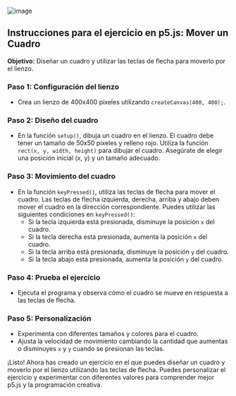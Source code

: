 ![image](https://github.com/TheBridge-FullStackDeveloper/javascript-exercises-p5-move-a-square/assets/33903092/325ed165-e8b8-4742-b79a-1e823645a6ac)

## Instrucciones para el ejercicio en p5.js: Mover un Cuadro

**Objetivo:** Diseñar un cuadro y utilizar las teclas de flecha para moverlo por el lienzo.

### Paso 1: Configuración del lienzo

- Crea un lienzo de 400x400 píxeles utilizando `createCanvas(400, 400);`.

### Paso 2: Diseño del cuadro

- En la función `setup()`, dibuja un cuadro en el lienzo. El cuadro debe tener un tamaño de 50x50 píxeles y relleno rojo. Utiliza la función `rect(x, y, width, height)` para dibujar el cuadro. Asegúrate de elegir una posición inicial (x, y) y un tamaño adecuado.

### Paso 3: Movimiento del cuadro

- En la función `keyPressed()`, utiliza las teclas de flecha para mover el cuadro. Las teclas de flecha izquierda, derecha, arriba y abajo deben mover el cuadro en la dirección correspondiente. Puedes utilizar las siguientes condiciones en `keyPressed()`:
  - Si la tecla izquierda está presionada, disminuye la posición `x` del cuadro.
  - Si la tecla derecha está presionada, aumenta la posición `x` del cuadro.
  - Si la tecla arriba está presionada, disminuye la posición `y` del cuadro.
  - Si la tecla abajo está presionada, aumenta la posición `y` del cuadro.

### Paso 4: Prueba el ejercicio

- Ejecuta el programa y observa cómo el cuadro se mueve en respuesta a las teclas de flecha.

### Paso 5: Personalización

- Experimenta con diferentes tamaños y colores para el cuadro.
- Ajusta la velocidad de movimiento cambiando la cantidad que aumentas o disminuyes `x` y `y` cuando se presionan las teclas.

¡Listo! Ahora has creado un ejercicio en el que puedes diseñar un cuadro y moverlo por el lienzo utilizando las teclas de flecha. Puedes personalizar el ejercicio y experimentar con diferentes valores para comprender mejor p5.js y la programación creativa.
